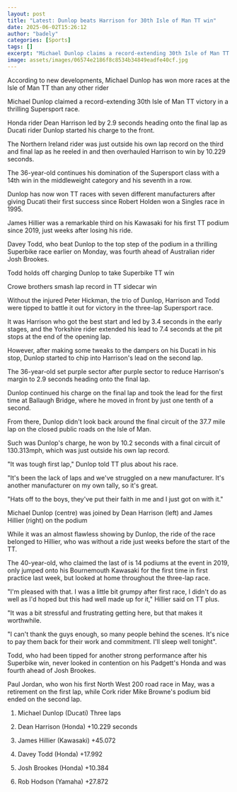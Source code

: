 ```yaml
---
layout: post
title: "Latest: Dunlop beats Harrison for 30th Isle of Man TT win"
date: 2025-06-02T15:26:12
author: "badely"
categories: [Sports]
tags: []
excerpt: "Michael Dunlop claims a record-extending 30th Isle of Man TT victory in a thrilling Supersport race."
image: assets/images/06574e2186f8c8534b34849eadfe40cf.jpg
---
```


According to new developments, Michael Dunlop has won more races at the Isle of Man TT than any other rider

Michael Dunlop claimed a record-extending 30th Isle of Man TT victory in a thrilling Supersport race.

Honda rider Dean Harrison led by 2.9 seconds heading onto the final lap as Ducati rider Dunlop started his charge to the front.

The Northern Ireland rider was just outside his own lap record on the third and final lap as he reeled in and then overhauled Harrison to win by 10.229 seconds.

The 36-year-old continues his domination of the Supersport class with a 14th win in the middleweight category and his seventh in a row.

Dunlop has now won TT races with seven different manufacturers after giving Ducati their first success since Robert Holden won a Singles race in 1995.

James Hillier was a remarkable third on his Kawasaki for his first TT podium since 2019, just weeks after losing his ride. 

Davey Todd, who beat Dunlop to the top step of the podium in a thrilling Superbike race earlier on Monday, was fourth ahead of Australian rider Josh Brookes.

Todd holds off charging Dunlop to take Superbike TT win

Crowe brothers smash lap record in TT sidecar win

Without the injured Peter Hickman, the trio of Dunlop, Harrison and Todd were tipped to battle it out for victory in the three-lap Supersport race.

It was Harrison who got the best start and led by 3.4 seconds in the early stages, and the Yorkshire rider extended his lead to 7.4 seconds at the pit stops at the end of the opening lap.

However, after making some tweaks to the dampers on his Ducati in his stop, Dunlop started to chip into Harrison's lead on the second lap. 

The 36-year-old set purple sector after purple sector to reduce Harrison's margin to 2.9 seconds heading onto the final lap. 

Dunlop continued his charge on the final lap and took the lead for the first time at Ballaugh Bridge, where he moved in front by just one tenth of a second.

From there, Dunlop didn't look back around the final circuit of the 37.7 mile lap on the closed public roads on the Isle of Man. 

Such was Dunlop's charge, he won by 10.2 seconds with a final circuit of 130.313mph, which was just outside his own lap record. 

"It was tough first lap," Dunlop told TT plus about his race.

"It's been the lack of laps and we've struggled on a new manufacturer. It's another manufacturer on my own tally, so it's great.

"Hats off to the boys, they've put their faith in me and I just got on with it."

Michael Dunlop (centre) was joined by Dean Harrison (left) and James Hillier (right) on the podium

While it was an almost flawless showing by Dunlop, the ride of the race belonged to Hillier, who was without a ride just weeks before the start of the TT. 

The 40-year-old, who claimed the last of is 14 podiums at the event in 2019, only jumped onto his Bournemouth Kawasaki for the first time in first practice last week, but looked at home throughout the three-lap race.

"I'm pleased with that. I was a little bit grumpy after first race, I didn't do as well as I'd hoped but this had well made up for it," Hillier said on TT plus.

"It was a bit stressful and frustrating getting here, but that makes it worthwhile.

"I can't thank the guys enough, so many people behind the scenes. It's nice to pay them back for their work and commitment. I'll sleep well tonight".

Todd, who had been tipped for another strong performance after his Superbike win, never looked in contention on his Padgett's Honda and was fourth ahead of Josh Brookes. 

Paul Jordan, who won his first North West 200 road race in May, was a retirement on the first lap, while Cork rider Mike Browne's podium bid ended on the second lap.

1. Michael Dunlop (Ducati) Three laps

2. Dean Harrison (Honda) +10.229 seconds

3. James Hillier (Kawasaki) +45.072

4. Davey Todd (Honda) +17.992

5. Josh Brookes (Honda) +10.384

6. Rob Hodson (Yamaha) +27.872

